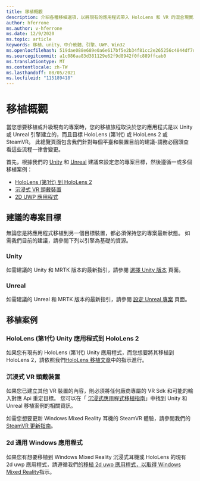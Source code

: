 ```yaml
---
title: 移植概觀
description: 介紹各種移植選項，以將現有的應用程式帶入 HoloLens 和 VR 的混合現實。
author: hferrone
ms.author: v-hferrone
ms.date: 12/9/2020
ms.topic: article
keywords: 移植、unity、中介軟體、引擎、UWP、Win32
ms.openlocfilehash: 519dae088e689e0a6e617bf5e2b34f81cc2e265256c4844df7dd34e99172d536
ms.sourcegitcommit: a1c086aa83d381129e62f9d8942f0fc889ffcab0
ms.translationtype: MT
ms.contentlocale: zh-TW
ms.lasthandoff: 08/05/2021
ms.locfileid: "115189418"
---
```

# <a name="porting-overview"></a>移植概觀

當您想要移植或升級現有的專案時，您的移植旅程取決於您的應用程式是以 Unity 或 Unreal 引擎建立的，而且目標 HoloLens (第1代) 或 HoloLens 2 或 SteamVR。 此總覽頁面包含我們針對每個平臺和裝置目前的建議-請務必回頭查看這些流程一律會變更。

首先，根據我們的 [Unity](#unity) 和 [Unreal](#unreal) 建議來設定您的專案目標，然後遵循一或多個移植案例：

- [HoloLens (第1代) 到 HoloLens 2](#hololens-1st-gen-unity-apps-to-hololens-2)
- [沉浸式 VR 頭戴裝置](#immersive-vr-headsets)
- [2D UWP 應用程式](#2d-universal-windows-applications)

## <a name="recommended-project-targets"></a>建議的專案目標

無論您是將應用程式移植到另一個目標裝置，都必須保持您的專案最新狀態。 如需我們目前的建議，請參閱下列以引擎為基礎的資源。

### <a name="unity"></a>Unity

如需建議的 Unity 和 MRTK 版本的最新指引，請參閱 [選擇 Unity 版本](../unity/choosing-unity-version.md) 頁面。

### <a name="unreal"></a>Unreal

如需建議的 Unreal 和 MRTK 版本的最新指引，請參閱 [設定 Unreal 專案](../unreal/unreal-project-setup.md) 頁面。

## <a name="porting-scenarios"></a>移植案例

### <a name="hololens-1st-gen-unity-apps-to-hololens-2"></a>HoloLens (第1代) Unity 應用程式到 HoloLens 2

如果您有現有的 HoloLens (第1代) Unity 應用程式，而您想要將其移植到 HoloLens 2，請依照我們[HoloLens 移植文章](./porting-hl1-hl2.md)中的指示進行。

### <a name="immersive-vr-headsets"></a>沉浸式 VR 頭戴裝置

如果您已建立其他 VR 裝置的內容，則必須將任何廠商專屬的 VR Sdk 和可能的輸入對應 Api 重定目標。 您可以在「 [沉浸式應用程式移植指南](porting-guides.md)」中找到 Unity 和 Unreal 移植案例的相關資訊。

如需您想要更新 Windows Mixed Reality 耳機的 SteamVR 體驗，請參閱我們的[SteamVR 更新指南](updating-your-steamvr-application-for-windows-mixed-reality.md)。

### <a name="2d-universal-windows-applications"></a>2d 通用 Windows 應用程式

如果您有想要移植到 Windows Mixed Reality 沉浸式耳機或 HoloLens 的現有 2d uwp 應用程式，請遵循我們[的移植 2d uwp 應用程式，以取得 Windows Mixed Reality](building-2d-apps.md)指示。